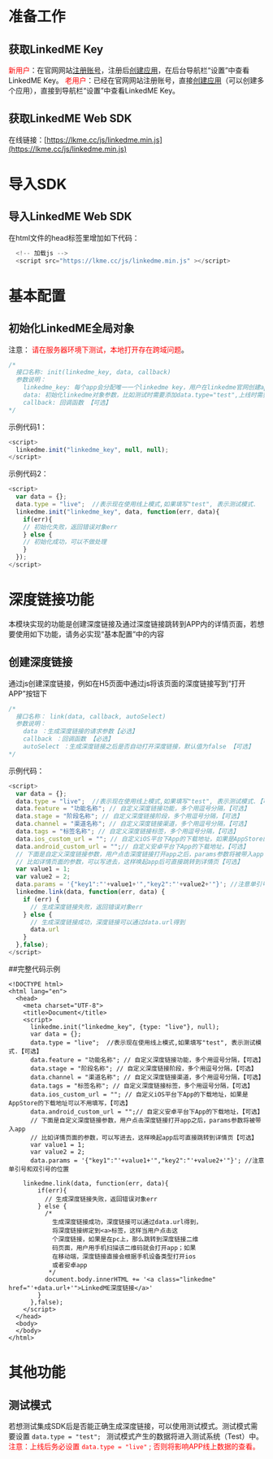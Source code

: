 # 准备工作
## 获取LinkedME Key
<font color="red">新用户</font>：在官网网站[注册账号](https://www.linkedme.cc/dashboard/index.html#/access/signup)，注册后[创建应用](https://www.linkedme.cc/dashboard/index.html#/app/aplt/create)，在后台导航栏“设置”中查看LinkedME Key。
<font color="red">老用户</font>：已经在官网网站注册账号，直接[创建应用](https://www.linkedme.cc/dashboard/index.html#/app/aplt/create)（可以创建多个应用），直接到导航栏“设置”中查看LinkedME Key。

## 获取LinkedME Web SDK
在线链接：[https://lkme.cc/js/linkedme.min.js](https://lkme.cc/js/linkedme.min.js)

# 导入SDK
## 导入LinkedME Web SDK
在html文件的head标签里增加如下代码：

```js
  <!-- 加载js -->
  <script src="https://lkme.cc/js/linkedme.min.js" ></script>
```

# 基本配置
## 初始化LinkedME全局对象

注意：<font color="red"> 请在服务器环境下测试，本地打开存在跨域问题</font>。


```js	
/* 
  接口名称: init(linkedme_key, data, callback)
  参数说明：
    linkedme_key: 每个app会分配唯一一个linkedme key，用户在linkedme官网创建app之后可以在设置菜单里面找到linkedme_key 【必选】
    data: 初始化linkedme对象参数，比如测试时需要添加data.type="test",上线时需要修改为"live",如果传null,默认为"live" 【可选】
    callback: 回调函数 【可选】
*/
```
示例代码1：
```js
<script>
  linkedme.init("linkedme_key", null, null);
</script>
```

示例代码2：
```js
<script>
  var data = {};
  data.type = "live";  //表示现在使用线上模式,如果填写"test", 表示测试模式.
  linkedme.init("linkedme_key", data, function(err, data){
    if(err){
    // 初始化失败，返回错误对象err
    } else {
    // 初始化成功，可以不做处理
    }
  });
</script>
```

# 深度链接功能
本模块实现的功能是创建深度链接及通过深度链接跳转到APP内的详情页面，若想要使用如下功能，请务必实现“基本配置”中的内容
## 创建深度链接
通过js创建深度链接，例如在H5页面中通过js将该页面的深度链接写到“打开APP”按钮下
```js
/* 
  接口名称： link(data, callback, autoSelect)
  参数说明：
    data ：生成深度链接的请求参数【必选】
    callback ：回调函数 【必选】
    autoSelect ：生成深度链接之后是否自动打开深度链接，默认值为false 【可选】
*/
```

示例代码：
```js
<script>
  var data = {};
  data.type = "live";  //表示现在使用线上模式,如果填写"test", 表示测试模式.【可选】
  data.feature = "功能名称"; // 自定义深度链接功能，多个用逗号分隔，【可选】
  data.stage = "阶段名称"; // 自定义深度链接阶段，多个用逗号分隔，【可选】
  data.channel = "渠道名称"; // 自定义深度链接渠道，多个用逗号分隔，【可选】
  data.tags = "标签名称"; // 自定义深度链接标签，多个用逗号分隔，【可选】
  data.ios_custom_url = ""; // 自定义iOS平台下App的下载地址，如果是AppStore的下载地址可以不用填写，【可选】
  data.android_custom_url = "";// 自定义安卓平台下App的下载地址，【可选】
  // 下面是自定义深度链接参数，用户点击深度链接打开app之后，params参数将被带入app
  // 比如详情页面的参数，可以写进去，这样唤起app后可直接跳转到详情页【可选】
  var value1 = 1;
  var value2 = 2;
  data.params = '{"key1":"'+value1+'","key2":"'+value2+'"}'; //注意单引号和双引号的位置
  linkedme.link(data, function(err, data) {
    if (err) {
      // 生成深度链接失败，返回错误对象err
    } else {
      // 生成深度链接成功，深度链接可以通过data.url得到
      data.url
    }
  },false);
</script>
```
##完整代码示例
```
<!DOCTYPE html>
<html lang="en">
  <head>
    <meta charset="UTF-8">
    <title>Document</title>
    <script>
      linkedme.init("linkedme_key", {type: "live"}, null);
      var data = {};
      data.type = "live";  //表示现在使用线上模式,如果填写"test", 表示测试模式.【可选】
      data.feature = "功能名称"; // 自定义深度链接功能，多个用逗号分隔，【可选】
      data.stage = "阶段名称"; // 自定义深度链接阶段，多个用逗号分隔，【可选】
      data.channel = "渠道名称"; // 自定义深度链接渠道，多个用逗号分隔，【可选】
      data.tags = "标签名称"; // 自定义深度链接标签，多个用逗号分隔，【可选】
      data.ios_custom_url = ""; // 自定义iOS平台下App的下载地址，如果是AppStore的下载地址可以不用填写，【可选】
      data.android_custom_url = "";// 自定义安卓平台下App的下载地址，【可选】
      // 下面是自定义深度链接参数，用户点击深度链接打开app之后，params参数将被带入app
      // 比如详情页面的参数，可以写进去，这样唤起app后可直接跳转到详情页【可选】
      var value1 = 1;
      var value2 = 2;
      data.params = '{"key1":"'+value1+'","key2":"'+value2+'"}'; //注意单引号和双引号的位置

	linkedme.link(data, function(err, data){
        if(err){
          // 生成深度链接失败，返回错误对象err
        } else {
          /* 
            生成深度链接成功，深度链接可以通过data.url得到，
            将深度链接绑定到<a>标签，这样当用户点击这
            个深度链接，如果是在pc上，那么跳转到深度链接二维
            码页面，用户用手机扫描该二维码就会打开app；如果
            在移动端，深度链接直接会根据手机设备类型打开ios
            或者安卓app 
           */
          document.body.innerHTML += '<a class="linkedme" href="'+data.url+'">LinkedME深度链接</a>'
        }
      },false);
    </script>
  </head>
  <body>
  </body>
</html>
```

# 其他功能
## 测试模式
若想测试集成SDK后是否能正确生成深度链接，可以使用测试模式。测试模式需要设置 `data.type = "test"; ` 测试模式产生的数据将进入测试系统（Test）中。  
<font color="red">注意：上线后务必设置  `data.type = "live"` ;   否则将影响APP线上数据的查看。</font>